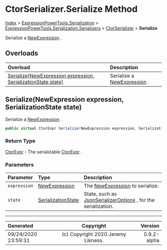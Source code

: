 ﻿# CtorSerializer.Serialize Method

[Index](../index.md) > [ExpressionPowerTools.Serialization](ExpressionPowerTools.Serialization.a.md) > [ExpressionPowerTools.Serialization.Serializers](ExpressionPowerTools.Serialization.Serializers.n.md) > [CtorSerializer](ExpressionPowerTools.Serialization.Serializers.CtorSerializer.cs.md) > **Serialize**

Serialize a [NewExpression](https://docs.microsoft.com/dotnet/api/system.linq.expressions.newexpression) .

## Overloads

| Overload | Description |
| :-- | :-- |
| [Serialize(NewExpression expression, SerializationState state)](#serializenewexpression-expression-serializationstate-state) | Serialize a [NewExpression](https://docs.microsoft.com/dotnet/api/system.linq.expressions.newexpression) . |
## Serialize(NewExpression expression, SerializationState state)

Serialize a [NewExpression](https://docs.microsoft.com/dotnet/api/system.linq.expressions.newexpression) .

```csharp
public virtual CtorExpr Serialize(NewExpression expression, SerializationState state)
```

### Return Type

 [CtorExpr](ExpressionPowerTools.Serialization.Serializers.CtorExpr.cs.md)  - The serializable [CtorExpr](ExpressionPowerTools.Serialization.Serializers.CtorExpr.cs.md) .

### Parameters

| Parameter | Type | Description |
| :-- | :-- | :-- |
| `expression` | [NewExpression](https://docs.microsoft.com/dotnet/api/system.linq.expressions.newexpression) | The [NewExpression](https://docs.microsoft.com/dotnet/api/system.linq.expressions.newexpression) to serialize. |
| `state` | [SerializationState](ExpressionPowerTools.Serialization.Serializers.SerializationState.cs.md) | State, such as [JsonSerializerOptions](https://docs.microsoft.com/dotnet/api/system.text.json.jsonserializeroptions) , for the serialization. |



---

| Generated | Copyright | Version |
| :-- | :-: | --: |
| 09/24/2020 23:59:31 | (c) Copyright 2020 Jeremy Likness. | 0.9.2-alpha |
